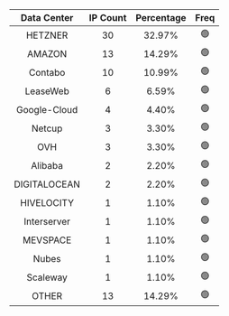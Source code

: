 | Data Center | IP Count | Percentage | Freq |
|:------------:|:--------:|:-----------:|:-----:|
| HETZNER | 30 | 32.97% | 🟢 |
| AMAZON | 13 | 14.29% | 🟢 |
| Contabo | 10 | 10.99% | 🟢 |
| LeaseWeb | 6 | 6.59% | 🟢 |
| Google-Cloud | 4 | 4.40% | 🟢 |
| Netcup | 3 | 3.30% | 🟢 |
| OVH | 3 | 3.30% | 🟢 |
| Alibaba | 2 | 2.20% | 🟢 |
| DIGITALOCEAN | 2 | 2.20% | 🟢 |
| HIVELOCITY | 1 | 1.10% | 🟢 |
| Interserver | 1 | 1.10% | 🟢 |
| MEVSPACE | 1 | 1.10% | 🟢 |
| Nubes | 1 | 1.10% | 🟢 |
| Scaleway | 1 | 1.10% | 🟢 |
| OTHER | 13 | 14.29% | 🟢 |